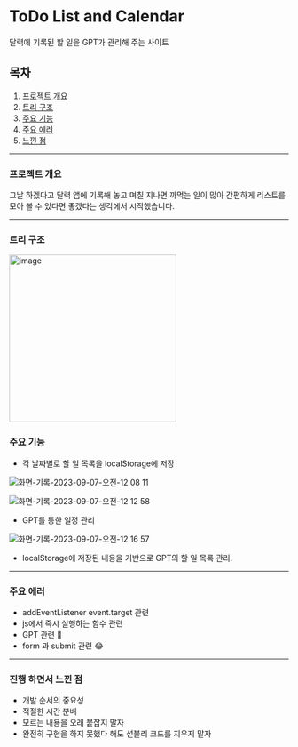 # ToDo List and Calendar

달력에 기록된 할 일을 GPT가 관리해 주는 사이트

## 목차

1. [프로젝트 개요](#프로젝트-개요)
2. [트리 구조](#트리-구조)
3. [주요 기능](#주요-기능)
4. [주요 에러](#주요-에러)
3. [느낀 점](#진행-하면서-느낀-점)

---

### 프로젝트 개요

그날 하겠다고 달력 앱에 기록해 놓고 며칠 지나면 까먹는 일이 많아 간편하게 리스트를 모아 볼 수 있다면 좋겠다는 생각에서 시작했습니다.

---

### 트리 구조

<img width="301" alt="image" src="https://github.com/GitHub-Yab/ormi3-mini-project/assets/107196918/0cb3bdcf-e0fb-4a59-b029-d26f5f834be4">

### 주요 기능

- 각 날짜별로 할 일 목록을 localStorage에 저장

![화면-기록-2023-09-07-오전-12 08 11](https://github.com/GitHub-Yab/ormi3-mini-project/assets/107196918/6c3478d4-f7a1-4247-b32b-04dfd3b0092e)

![화면-기록-2023-09-07-오전-12 12 58](https://github.com/GitHub-Yab/ormi3-mini-project/assets/107196918/e1e219bf-c1cc-484c-a4ef-90319bf6d822)

- GPT를 통한 일정 관리

![화면-기록-2023-09-07-오전-12 16 57](https://github.com/GitHub-Yab/ormi3-mini-project/assets/107196918/c4d8a81e-33cd-474f-af5b-94b7fcf3eb57)

- localStorage에 저장된 내용을 기반으로 GPT의 할 일 목록 관리.

---

### 주요 에러

- addEventListener event.target 관련
- js에서 즉시 실행하는 함수 관련 
- GPT 관련 🥲
- form 과 submit 관련 😂

---

### 진행 하면서 느낀 점

- 개발 순서의 중요성
- 적절한 시간 분배
- 모르는 내용을 오래 붙잡지 말자
- 완전히 구현을 하지 못했다 해도 섣불리 코드를 지우지 말자
